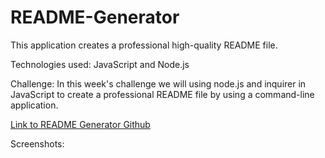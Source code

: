 # README-Generator
This application creates a professional high-quality README file. 

Technologies used: JavaScript and Node.js

Challenge: In this week's challenge we will using node.js and inquirer in JavaScript to create a professional README file by using a command-line application.


[Link to README Generator Github](https://github.com/kagebright/README-Generator)

Screenshots: 
